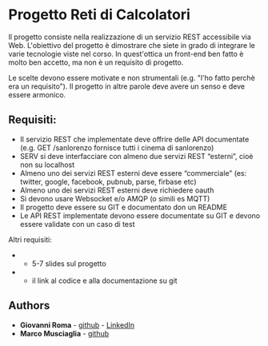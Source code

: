 # Progetto Reti di Calcolatori
Il progetto consiste nella realizzazione di un servizio REST accessibile via Web. L'obiettivo del progetto è dimostrare che siete in grado di integrare le varie tecnologie viste nel corso. In quest'ottica un front-end ben fatto è molto ben accetto, ma non è un requisito di progetto.

Le scelte devono essere motivate e non strumentali (e.g. "l'ho fatto perchè era un requisito"). Il progetto in altre parole deve avere un senso e deve essere armonico. 

## Requisiti:

*   Il servizio REST che implementate deve offrire delle API documentate (e.g. GET /sanlorenzo fornisce tutti i cinema di sanlorenzo)
*   SERV si deve interfacciare con almeno due servizi REST “esterni”, cioè non su localhost
*   Almeno uno dei servizi REST esterni deve essere “commerciale” (es: twitter, google, facebook, pubnub, parse, firbase etc)
*   Almeno uno dei servizi REST esterni deve richiedere oauth
*   Si devono usare Websocket e/o AMQP (o simili es MQTT)
*   Il progetto deve essere su GIT e documentato don un README
*   Le API  REST implementate devono essere documentate su GIT e devono essere validate con un caso di test 

Altri requisiti:

*   *   5-7 slides sul progetto
*   *   il link al codice e alla documentazione su git

 
## Authors

*   **Giovanni Roma**  - [github](https://github.com/JoGist) - [LinkedIn](https://www.linkedin.com/in/giovanni-roma-a95a32127/)
*   **Marco Musciaglia**  - [github](https://github.com/loldlink)
